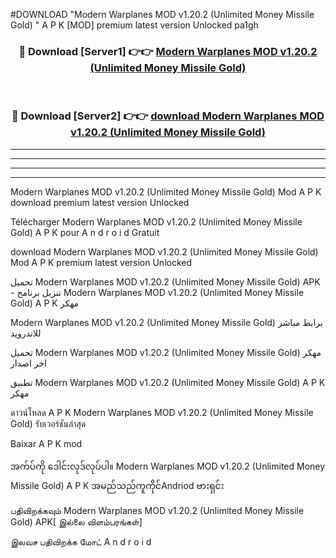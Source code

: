 #DOWNLOAD "Modern Warplanes MOD v1.20.2 (Unlimited Money Missile Gold) " A P K [MOD] premium latest version Unlocked pa1gh 



<div align="center">

<h3>🔴 Download [Server1] 👉👉 <a href="https://apkdownload12.web.app/?title=Modern Warplanes MOD v1.20.2 (Unlimited Money Missile Gold) ">Modern Warplanes MOD v1.20.2 (Unlimited Money Missile Gold)  </a></h3><br>

<h3>🔴 Download [Server2] 👉👉 <a href="https://apkdownload12.web.app/?title=Modern Warplanes MOD v1.20.2 (Unlimited Money Missile Gold) ">download Modern Warplanes MOD v1.20.2 (Unlimited Money Missile Gold)  </a></h3>
</div>


----------------------------------------------------------

----------------------------------------------------------

----------------------------------------------------------

----------------------------------------------------------


Modern Warplanes MOD v1.20.2 (Unlimited Money Missile Gold)  Mod A P K download premium latest version Unlocked

Télécharger  Modern Warplanes MOD v1.20.2 (Unlimited Money Missile Gold)  A P K pour A n d r o i d Gratuit

download Modern Warplanes MOD v1.20.2 (Unlimited Money Missile Gold)  Mod A P K premium latest version Unlocked

تحميل Modern Warplanes MOD v1.20.2 (Unlimited Money Missile Gold)  APK - تنزيل برنامج Modern Warplanes MOD v1.20.2 (Unlimited Money Missile Gold)  A P K مهكر

Modern Warplanes MOD v1.20.2 (Unlimited Money Missile Gold)  برابط مباشر للاندرويد

تحميل Modern Warplanes MOD v1.20.2 (Unlimited Money Missile Gold)  مهكر اخر اصدار

تطبيق Modern Warplanes MOD v1.20.2 (Unlimited Money Missile Gold)  A P K مهكر

ดาวน์โหลด A P K Modern Warplanes MOD v1.20.2 (Unlimited Money Missile Gold)  รับเวอร์ชันล่าสุด

Baixar A P K mod

အက်ပ်ကို ဒေါင်းလုဒ်လုပ်ပါ။ Modern Warplanes MOD v1.20.2 (Unlimited Money Missile Gold)  A P K အမည်သည်ကူကိုင်Andriod ဗားရှင်း

பதிவிறக்கவும் Modern Warplanes MOD v1.20.2 (Unlimited Money Missile Gold)  APK[ இல்லை விளம்பரங்கள்] 
 
இலவச பதிவிறக்க மோட் A n d r o i d



